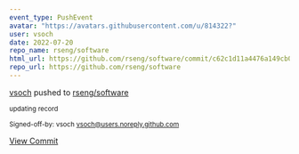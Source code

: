 ```yaml
---
event_type: PushEvent
avatar: "https://avatars.githubusercontent.com/u/814322?"
user: vsoch
date: 2022-07-20
repo_name: rseng/software
html_url: https://github.com/rseng/software/commit/c62c1d11a4476a149cb0fbdb02574e5bbf9252b9
repo_url: https://github.com/rseng/software
---
```


<a href='https://github.com/vsoch' target='_blank'>vsoch</a> pushed to <a href='https://github.com/rseng/software' target='_blank'>rseng/software</a>

<small> updating record

Signed-off-by: vsoch <vsoch@users.noreply.github.com></small>

<a href='https://github.com/rseng/software/commit/c62c1d11a4476a149cb0fbdb02574e5bbf9252b9' target='_blank'>View Commit</a>